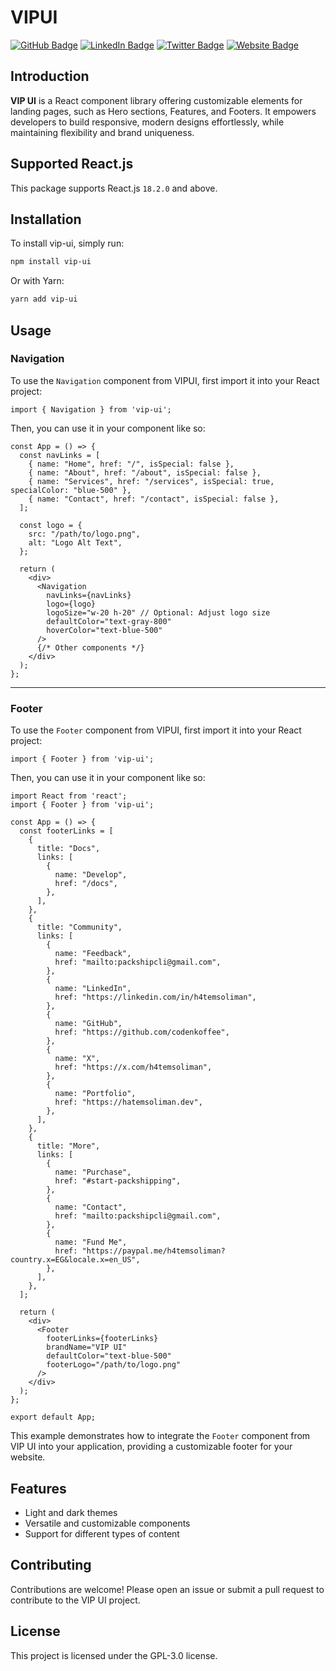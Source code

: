 # VIPUI

[![GitHub Badge](https://img.shields.io/badge/GitHub-100000?style=for-the-badge&logo=github&logoColor=white)](https://github.com/CodeNKoffee)
[![LinkedIn Badge](https://img.shields.io/badge/LinkedIn-0077B5?style=for-the-badge&logo=linkedin&logoColor=white)](https://linkedin.com/in/h4temsoliman)
[![Twitter Badge](https://img.shields.io/badge/Twitter-1DA1F2?style=for-the-badge&logo=twitter&logoColor=white)](https://twitter.com/h4temsoliman)
[![Website Badge](https://img.shields.io/badge/website-000000?style=for-the-badge&logo=About.me&logoColor=white)](https://hatemsoliman.dev)

## Introduction

**VIP UI** is a React component library offering customizable elements for landing pages, such as Hero sections, Features, and Footers. It empowers developers to build responsive, modern designs effortlessly, while maintaining flexibility and brand uniqueness.

## Supported React.js

This package supports React.js `18.2.0` and above.

## Installation

To install vip-ui, simply run:

```bash
npm install vip-ui
```

Or with Yarn:

```bash
yarn add vip-ui
```

## Usage

### Navigation

To use the `Navigation` component from VIPUI, first import it into your React project:

```tsx
import { Navigation } from 'vip-ui';
```

Then, you can use it in your component like so:

```tsx
const App = () => {
  const navLinks = [
    { name: "Home", href: "/", isSpecial: false },
    { name: "About", href: "/about", isSpecial: false },
    { name: "Services", href: "/services", isSpecial: true, specialColor: "blue-500" },
    { name: "Contact", href: "/contact", isSpecial: false },
  ];

  const logo = {
    src: "/path/to/logo.png",
    alt: "Logo Alt Text",
  };

  return (
    <div>
      <Navigation
        navLinks={navLinks}
        logo={logo}
        logoSize="w-20 h-20" // Optional: Adjust logo size
        defaultColor="text-gray-800"
        hoverColor="text-blue-500"
      />
      {/* Other components */}
    </div>
  );
};
```

---

### Footer

To use the `Footer` component from VIPUI, first import it into your React project:

```tsx
import { Footer } from 'vip-ui';
```

Then, you can use it in your component like so:

```tsx
import React from 'react';
import { Footer } from 'vip-ui';

const App = () => {
  const footerLinks = [
    {
      title: "Docs",
      links: [
        { 
          name: "Develop", 
          href: "/docs", 
        },
      ],
    },
    {
      title: "Community",
      links: [
        { 
          name: "Feedback", 
          href: "mailto:packshipcli@gmail.com", 
        },
        { 
          name: "LinkedIn", 
          href: "https://linkedin.com/in/h4temsoliman", 
        },
        { 
          name: "GitHub", 
          href: "https://github.com/codenkoffee", 
        },
        { 
          name: "X", 
          href: "https://x.com/h4temsoliman", 
        },
        { 
          name: "Portfolio", 
          href: "https://hatemsoliman.dev", 
        },
      ],
    },
    {
      title: "More",
      links: [
        { 
          name: "Purchase", 
          href: "#start-packshipping",
        },
        { 
          name: "Contact", 
          href: "mailto:packshipcli@gmail.com",
        },
        { 
          name: "Fund Me", 
          href: "https://paypal.me/h4temsoliman?country.x=EG&locale.x=en_US",
        },
      ],
    },
  ];

  return (
    <div>
      <Footer
        footerLinks={footerLinks}
        brandName="VIP UI"
        defaultColor="text-blue-500"
        footerLogo="/path/to/logo.png"
      />
    </div>
  );
};

export default App;
```

This example demonstrates how to integrate the `Footer` component from VIP UI into your application, providing a customizable footer for your website.

## Features

- Light and dark themes
- Versatile and customizable components
- Support for different types of content

## Contributing

Contributions are welcome! Please open an issue or submit a pull request to contribute to the VIP UI project.

## License

This project is licensed under the GPL-3.0 license.
